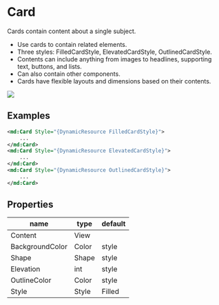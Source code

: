 # Card

Cards contain content about a single subject.



- Use cards to contain related elements.
- Three styles: FilledCardStyle, ElevatedCardStyle, OutlinedCardStyle.
- Contents can include anything from images to headlines, supporting text, buttons, and lists.
- Can also contain other components.
- Cards have flexible layouts and dimensions based on their contents.



![](/assets/cards.png)



## Examples

```xml
<md:Card Style="{DynamicResource FilledCardStyle}">
    ...
</md:Card>
<md:Card Style="{DynamicResource ElevatedCardStyle}">
    ...
</md:Card>
<md:Card Style="{DynamicResource OutlinedCardStyle}">
    ...
</md:Card>
```



## Properties

| name            | type  | default |
| --------------- | ----- | ------- |
| Content         | View  |         |
| BackgroundColor | Color | style   |
| Shape           | Shape | style   |
| Elevation       | int   | style   |
| OutlineColor    | Color | style   |
| Style           | Style | Filled  |
